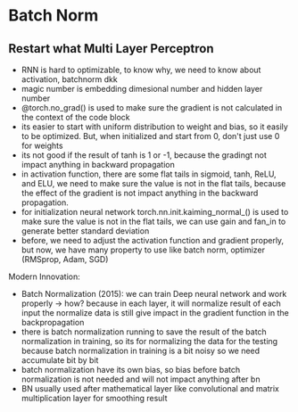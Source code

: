 # Batch Norm

## Restart what Multi Layer Perceptron

- RNN is hard to optimizable, to know why, we need to know about activation, batchnorm dkk
- magic number is embedding dimesional number and hidden layer number
- @torch.no_grad() is used to make sure the gradient is not calculated in the context of the code block
- its easier to start with uniform distribution to weight and bias, so it easily to be optimized. But, when initialized and start from 0, don't just use 0 for weights
- its not good if the result of  tanh is 1 or -1, because the gradingt not impact anything in  backward propagation
- in activation function, there are some flat tails in sigmoid, tanh, ReLU, and ELU, we need to make sure the value is not in the flat tails, because the effect of the gradient is not impact anything in the backward propagation.
- for initialization neural network torch.nn.init.kaiming_normal_() is used to make sure the value is not in the flat tails, we can use gain and fan_in to generate better standard deviation
- before, we need to adjust the activation function and gradient properly, but now, we have many property to use like batch norm, optimizer (RMSprop, Adam, SGD)


Modern Innovation:
- Batch Normalization (2015): we can train Deep neural network and work properly -> how? because in each layer, it will normalize result of each input the normalize data is still give impact in the gradient function in the backpropagation 
- there is batch normalization running to save the result of the batch normalization in training, so its for normalizing the data for the testing because batch normalization in training is a bit noisy so we need accumulate bit by bit
- batch normalization have its own bias, so bias before batch normalization is not needed and will not impact anything after bn
- BN usually used after mathematical layer like convolutional and matrix multiplication layer for smoothing result

